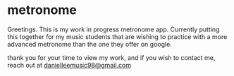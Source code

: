 # metronome

Greetings. This is my work in progress metronome app. Currently putting this together for my music students that are wishing to practice with a more advanced metronome than the one they offer on google.

thank you for your time to view my work, and if you wish to contact me, reach out at danielleemusic98@gmail.com
